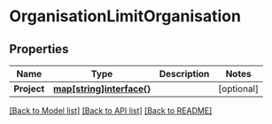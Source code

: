 # OrganisationLimitOrganisation

## Properties
Name | Type | Description | Notes
------------ | ------------- | ------------- | -------------
**Project** | [**map[string]interface{}**](object.md) |  | [optional] 

[[Back to Model list]](../README.md#documentation-for-models) [[Back to API list]](../README.md#documentation-for-api-endpoints) [[Back to README]](../README.md)


